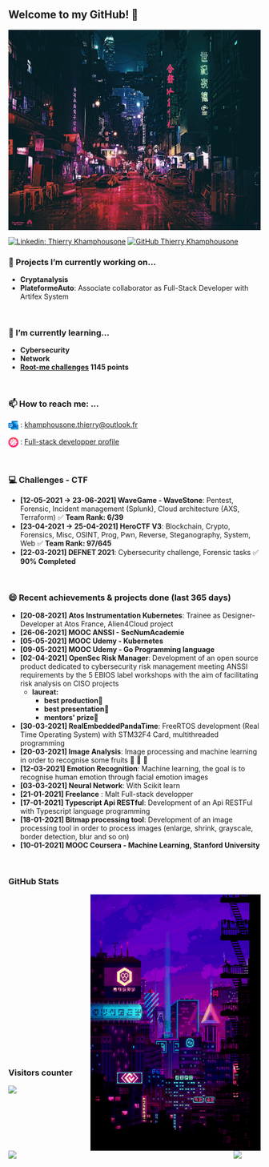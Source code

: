 ## Welcome to my GitHub! 🐼

<p align="left" width="100%">
    <img align="center" width="860" height="400" src="./pictures/tokyo.jpg"/>
</p>

[![Linkedin: Thierry Khamphousone](https://img.shields.io/badge/-Thierry_Khamphousone-blue?style=flat-square&logo=Linkedin&logoColor=white&link=https://www.linkedin.com/in/tkhamphousone/)](https://www.linkedin.com/in/tkhamphousone)
[![GitHub Thierry Khamphousone](https://img.shields.io/github/followers/yulypso?label=follow&style=social)](https://github.com/Yulypso)

### 🔭 Projects I’m currently working on...
- __Cryptanalysis__
- __PlateformeAuto__: Associate collaborator as Full-Stack Developer with Artifex System

<br>

### 🌱 I’m currently learning...
- __Cybersecurity__
- __Network__
- __[Root-me challenges](https://www.root-me.org/Yulypso?lang=fr#c478dc536a61adc434aacf8f990eb301) 1145 points__ 

<br>

### 📫 How to reach me: ...

<p align='left'>
    <img align='center' width="20" height="20" src="./pictures/outlook.png" />
        : 
        <a href='mailto:khamphousone.thierry@outlook.fr?subject=GitHub:%20information%20request'>khamphousone.thierry@outlook.fr</a>
<p/>

<p align='left'>
    <img align='center' width="20" height="20" src="./pictures/malt.png" />
        : 
        <a href='https://www.malt.fr/profile/thierrykhamphousone'>Full-stack developper profile</a>
<p/>

<br/>

### 💻 Challenges - CTF
- __[12-05-2021 → 23-06-2021] WaveGame - WaveStone__: Pentest, Forensic, Incident management (Splunk), Cloud architecture (AXS, Terraform) ✅ __Team Rank: 6/39__
- __[23-04-2021 → 25-04-2021] HeroCTF V3__: Blockchain, Crypto, Forensics, Misc, OSINT, Prog, Pwn, Reverse, Steganography, System, Web ✅ __Team Rank: 97/645__
- __[22-03-2021] DEFNET 2021__: Cybersecurity challenge, Forensic tasks ✅ __90% Completed__


<br/>

### 😄 Recent achievements & projects done (last 365 days)
- __[20-08-2021] Atos Instrumentation Kubernetes__: Trainee as Designer-Developer at Atos France, Alien4Cloud project
- __[26-06-2021] MOOC ANSSI - SecNumAcademie__
- __[05-05-2021] MOOC Udemy - Kubernetes__
- __[09-05-2021] MOOC Udemy - Go Programming language__
- __[02-04-2021] OpenSec Risk Manager__: Development of an open source product dedicated to cybersecurity risk management meeting ANSSI requirements by the 5 EBIOS label workshops with the aim of facilitating risk analysis on CISO projects
    - __laureat:__ 
        - __best production🥇__
        - __best presentation🥇__
        - __mentors' prize🥇__
- __[30-03-2021] RealEmbeddedPandaTime__: FreeRTOS development (Real Time Operating System) with STM32F4 Card, multithreaded programming 
- __[20-03-2021] Image Analysis__: Image processing and machine learning in order to recognise some fruits 🍎 🍓 🍌 
- __[12-03-2021] Emotion Recognition__: Machine learning, the goal is to recognise human emotion through facial emotion images
- __[03-03-2021] Neural Network__: With Scikit learn
- __[21-01-2021] Freelance__ : Malt Full-stack developper
- __[17-01-2021] Typescript Api RESTful__: Development of an Api RESTFul with Typescript language programming
- __[18-01-2021] Bitmap processing tool__: Development of an image processing tool in order to process images (enlarge, shrink, grayscale, border detection, blur and so on)
- __[10-01-2021] MOOC Coursera - Machine Learning, Stanford University__

<br/>

### GitHub Stats

<img align='right' width="340" height="512" src="./pictures/stats.gif" />

<div float='left'>
    <img align='left' width='450' src="https://github-readme-stats.vercel.app/api?username=yulypso&count_private=true&theme=tokyonight&layout=compact&show_icons=true&custom_title=Yulypso's GitHub Stats"/>
    <img align='left' src="https://github-readme-stats.vercel.app/api/top-langs/?username=Yulypso&langs_count=10&theme=tokyonight&layout=compact&card_width=400&custom_title=Yulypso's Most Used Languages" />
</div>

<br><br><br><br><br><br><br><br><br><br><br><br><br><br><br><br><br><br><br>

### Visitors counter

<img float='center' src="https://profile-counter.glitch.me/%7BYulypso%7D/count.svg" />




<!-- to display more pin repositories :
https://github-readme-stats.vercel.app/api/pin/?username=yulypso&repo=meimo&count_private=true&theme=tokyonight&layout=compact&show_icons=true -->



<!--
**Yulypso/Yulypso** is a ✨ _special_ ✨ repository because its `README.md` (this file) appears on your GitHub profile.

Here are some ideas to get you started:

- 🔭 I’m currently working on ...
- 🌱 I’m currently learning ...
- 👯 I’m looking to collaborate on ...
- 🤔 I’m looking for help with ...
- 💬 Ask me about ...
- 📫 How to reach me: ...
- 😄 Pronouns: ...
- ⚡ Fun fact: ...
-->
